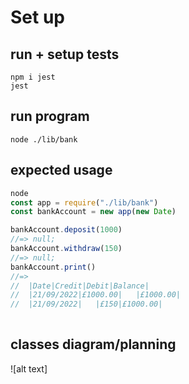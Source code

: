 # Set up

## run + setup tests
```linux
npm i jest
jest
```
## run program
```linux
node ./lib/bank
```
## expected usage
```javascript
node 
const app = require("./lib/bank")
const bankAccount = new app(new Date)

bankAccount.deposit(1000)
//=> null;
bankAccount.withdraw(150)
//=> null;
bankAccount.print()
//=> 
//  |Date|Credit|Debit|Balance|
//  |21/09/2022|£1000.00|   |£1000.00|
//  |21/09/2022|   |£150|£1000.00|
  
```

## classes diagram/planning
![alt text]